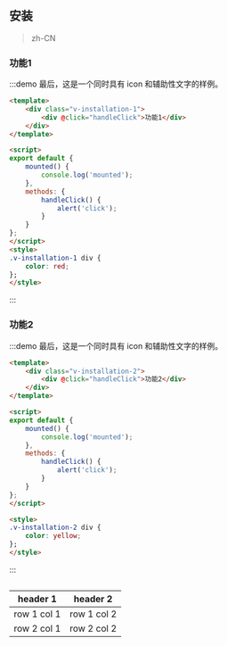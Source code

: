 ## 安装

> zh-CN

### 功能1

:::demo 最后，这是一个同时具有 icon 和辅助性文字的样例。
```html
<template>
	<div class="v-installation-1">
		<div @click="handleClick">功能1</div>
	</div>
</template>

<script>
export default {
	mounted() {
		console.log('mounted');
	},
	methods: {
		handleClick() {
			alert('click');
		}
	}
};
</script>
<style>
.v-installation-1 div {
	color: red;
};
</style>
```
:::

### 功能2

:::demo 最后，这是一个同时具有 icon 和辅助性文字的样例。
```html
<template>
	<div class="v-installation-2">
		<div @click="handleClick">功能2</div>
	</div>
</template>

<script>
export default {
	mounted() {
		console.log('mounted');
	},
	methods: {
		handleClick() {
			alert('click');
		}
	}
};
</script>

<style>
.v-installation-2 div {
	color: yellow;
};
</style>
```
:::

##

header 1 | header 2
---|---
row 1 col 1 | row 1 col 2
row 2 col 1 | row 2 col 2

